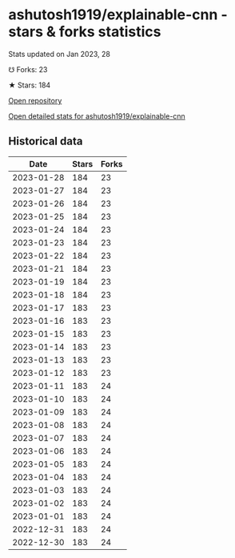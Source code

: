 # ashutosh1919/explainable-cnn - stars & forks statistics

Stats updated on Jan 2023, 28

☋ Forks: 23

★ Stars: 184

[Open repository](https://github.com/ashutosh1919/explainable-cnn)

[Open detailed stats for ashutosh1919/explainable-cnn](https://reviewgithub.com/rep/ashutosh1919/explainable-cnn)

## Historical data
| Date | Stars | Forks |
|------|-------|-------|
| 2023-01-28 | 184 | 23 | 
| 2023-01-27 | 184 | 23 | 
| 2023-01-26 | 184 | 23 | 
| 2023-01-25 | 184 | 23 | 
| 2023-01-24 | 184 | 23 | 
| 2023-01-23 | 184 | 23 | 
| 2023-01-22 | 184 | 23 | 
| 2023-01-21 | 184 | 23 | 
| 2023-01-19 | 184 | 23 | 
| 2023-01-18 | 184 | 23 | 
| 2023-01-17 | 183 | 23 | 
| 2023-01-16 | 183 | 23 | 
| 2023-01-15 | 183 | 23 | 
| 2023-01-14 | 183 | 23 | 
| 2023-01-13 | 183 | 23 | 
| 2023-01-12 | 183 | 23 | 
| 2023-01-11 | 183 | 24 | 
| 2023-01-10 | 183 | 24 | 
| 2023-01-09 | 183 | 24 | 
| 2023-01-08 | 183 | 24 | 
| 2023-01-07 | 183 | 24 | 
| 2023-01-06 | 183 | 24 | 
| 2023-01-05 | 183 | 24 | 
| 2023-01-04 | 183 | 24 | 
| 2023-01-03 | 183 | 24 | 
| 2023-01-02 | 183 | 24 | 
| 2023-01-01 | 183 | 24 | 
| 2022-12-31 | 183 | 24 | 
| 2022-12-30 | 183 | 24 | 

